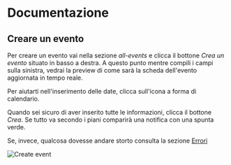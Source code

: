 # Documentazione

## Creare un evento

Per creare un evento vai nella sezione _all-events_ e clicca il bottone _Crea un evento_ situato in basso a destra. A questo punto mentre compili i campi sulla sinistra, vedrai la preview di come sarà la scheda dell'evento aggiornata in tempo reale.

Per aiutarti nell'inserimento delle date, clicca sull'icona a forma di calendario.

Quando sei sicuro di aver inserito tutte le informazioni, clicca il bottone _Crea_. Se tutto va secondo i piani comparirà una notifica con una spunta verde.

Se, invece, qualcosa dovesse andare storto consulta la sezione [Errori](/documentation/errors)

![Create event](/assets/image1-2a01a315.png)

